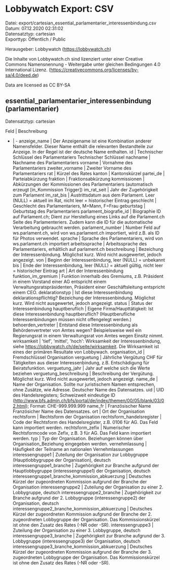 Lobbywatch Export: CSV
======================

Datei: export/cartesian_essential_parlamentarier_interessenbindung.csv  
Datum: 07.12.2020 02:31:02  
Datensatztyp: cartesian  
Exporttyp: Öffentlich / Public  

Herausgeber: Lobbywatch (https://lobbywatch.ch)  

Die Inhalte von Lobbywatch.ch sind lizenziert unter einer Creative Commons Namensnennung - Weitergabe unter gleichen Bedingungen 4.0 International Lizenz. (https://creativecommons.org/licenses/by-sa/4.0/deed.de)

Data are licensed as CC BY-SA


## essential_parlamentarier_interessenbindung (parlamentarier)

Datensatztyp: cartesian

Feld | Beschreibung
- | -
anzeige_name | Der Anzeigename ist eine Kombination anderer Namensfelder. Dieser Name enthält die relevanten Bestandteile zur Anzeige. In der Regel ist der deutsche Name enthalten.
id | Technischer Schlüssel des Parlamentariers Technischer Schlüssel
nachname | Nachname des Parlamentariers
vorname | Vornahme des Parlamentariers
zweiter_vorname | Zweiter Vorname des Parlamentariers
rat | Kürzel des Rates
kanton | Kantonskürzel
partei_de | Parteiabkürzung
fraktion | Fraktionsabkürzung
kommissionen | Abkürzungen der Kommissionen des Parlamentariers (automatisch erzeugt [in_Kommission Trigger])
im_rat_seit | Jahr der Zugehörigkeit zum Parlament
im_rat_bis | Austrittsdatum aus dem Parlament. Leer (NULL) = aktuell im Rat, nicht leer = historischer Eintrag
geschlecht | Geschlecht des Parlamentariers, M=Mann, F=Frau
geburtstag | Geburtstag des Parlamentariers
parlament_biografie_id | Biographie ID auf Parlament.ch; Dient zur Herstellung eines Links auf die Parlament.ch Seite des Parlamenteriers. Zudem kann die ID für die automatische Verarbeitung gebraucht werden.
parlament_number | Number Feld auf ws.parlament.ch, wird von ws.parlament.ch importiert, wird z.B. als ID für Photos verwendet.
sprache | Sprache des Parlamentariers, wird von ws.parlament.ch importiert
arbeitssprache | Arbeitssprache des Parlamentariers, erhältlich auf parlament.ch
beschreibung | Bezeichung der Interessenbindung. Möglichst kurz. Wird nicht ausgewertet, jedoch angezeigt.
von | Beginn der Interessenbindung, leer (NULL) = unbekannt
bis | Ende der Interessenbindung, leer (NULL) = aktuell gültig, nicht leer = historischer Eintrag
art | Art der Interessenbindung
funktion_im_gremium | Funktion innerhalb des Gremiums, z.B. Präsident in einem Vorstand einer AG entspricht einem Verwaltungsratspräsidenten, Präsident einer Geschäftsleitung entspricht einem CEO.
deklarationstyp | Ist diese Interessenbindung deklarationspflichtig? Bezeichung der Interessenbindung. Möglichst kurz. Wird nicht ausgewertet, jedoch angezeigt.
status | Status der Interessenbindung
hauptberuflich | Eigene Firma/Haupttätigkeit: Ist diese Interessenbindung hauptberuflich? (Hauptberufliche Interessenbindungen müssen nicht offengelegt werden.)
behoerden_vertreter | Entstand diese Interessenbindung als Behördenvertreter von Amtes wegen? Beispielsweise weil ein Regierungsrat in einem Verwaltungsrat von Amtes wegen Einsitz nimmt.
wirksamkeit | 'tief', 'mittel', 'hoch': Wirksamkeit der Interessenbindung, siehe https://lobbywatch.ch/de/seite/wirksamkeit. Die Wirksamkeit ist eines der primären Resultate von Lobbywach.
organisation_id | Fremdschlüssel Organisation
verguetung | Jährliche Vergütung CHF für Tätigkeiten aus dieser Interessenbindung, z.B. Entschädigung für Beiratsfunktion.
verguetung_jahr | Jahr auf welche sich die Werte beziehen
verguetung_beschreibung | Beschreibung der Vergütung. Möglichst kurz. Wird nicht ausgewertet, jedoch angezeigt.
name_de | Name der Organisation. Sollte nur juristischem Namen entsprechen, ohne Zusätze, wie Adresse. Deutscher Name des Datensatzes.
uid | UID des Handelsregisters; Schweizweit eindeutige ID (http://www.bfs.admin.ch/bfs/portal/de/index/themen/00/05/blank/03/02.html); Format: CHE-999.999.999
name_fr | Französischer Name Französicher Name des Datensatzes.
ort | Ort der Organisation
rechtsform | Rechtsform der Organisation
rechtsform_handelsregister | Code der Rechtsform des Handelsregister, z.B. 0106 für AG. Das Feld kann importiert werden.
rechtsform_zefix | Numerischer Rechtsformcode von Zefix, z.B. 3 für AG. Das Feld kann importiert werden.
typ | Typ der Organisation. Beziehungen können über Organisation_Beziehung eingegeben werden.
vernehmlassung | Häufigkeit der Teilname an nationalen Vernehmlassungen
interessengruppe1 | Zuteilung der Organisation zur Lobbygruppe (Hauptlobbygruppe der Organisation), deutsch
interessengruppe1_branche | Zugehörigkeit zur Branche aufgrund der Hauptlobbygruppe (interessengruppe1) der Organisation, deutsch
interessengruppe1_branche_kommission_abkuerzung | Deutsches Kürzel der zugeordneten Kommission aufgrund der Branche der Organisation
interessengruppe2 | Zuteilung der Organisation zu einer 2. Lobbygruppe, deutsch
interessengruppe2_branche | Zugehörigkeit zur Branche aufgrund der 2. Lobbygruppe (interessengruppe2) der Organisation, deutsch
interessengruppe2_branche_kommission_abkuerzung | Deutsches Kürzel der zugeordneten Kommission aufgrund der Branche der 2. zugeordneten Lobbygruppe der Organisation. Das Kommissionskürzel ist ohne den Zusatz des Rates (-NR oder -SR).
interessengruppe3 | Zuteilung der Organisation zu einer 3. Lobbygruppe, deutsch
interessengruppe3_branche | Zugehörigkeit zur Branche aufgrund der 3. Lobbygruppe (interessengruppe3) der Organisation, deutsch
interessengruppe3_branche_kommission_abkuerzung | Deutsches Kürzel der zugeordneten Kommission aufgrund der Branche der 3. zugeordneten Lobbygruppe der Organisation. Das Kommissionskürzel ist ohne den Zusatz des Rates (-NR oder -SR).

